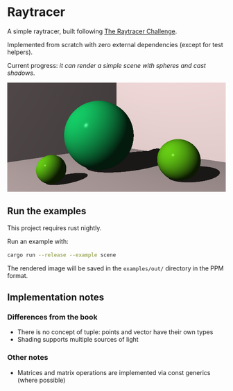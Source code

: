 # Raytracer

A simple raytracer, built following [The Raytracer Challenge](http://raytracerchallenge.com/).

Implemented from scratch with zero external dependencies (except for test helpers).

Current progress: _it can render a simple scene with spheres and cast shadows_.

![rendered sphere](https://raw.githubusercontent.com/dallagi/raytracer/main/examples/out/scene.png)

## Run the examples

This project requires rust nightly.

Run an example with:

```bash
cargo run --release --example scene
```

The rendered image will be saved in the `examples/out/` directory in the PPM format.

## Implementation notes

### Differences from the book

- There is no concept of tuple: points and vector have their own types
- Shading supports multiple sources of light

### Other notes
- Matrices and matrix operations are implemented via const generics (where possible)

